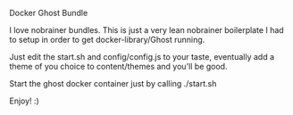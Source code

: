 Docker Ghost Bundle

I love nobrainer bundles. This is just a very lean nobrainer boilerplate I had to setup in order to get docker-library/Ghost running.

Just edit the start.sh and config/config.js to your taste, eventually add a theme of you choice to content/themes and you'll be good.

Start the ghost docker container just by calling ./start.sh

Enjoy! :)
